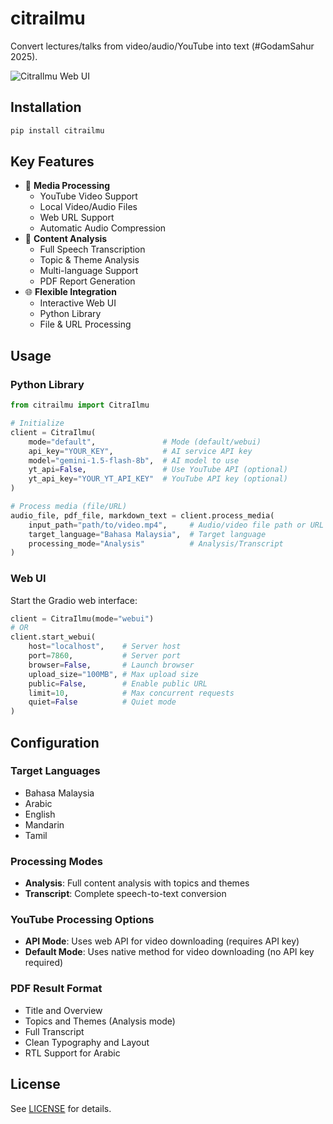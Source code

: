 # citrailmu

Convert lectures/talks from video/audio/YouTube into text (#GodamSahur 2025).

![CitraIlmu Web UI](assets/thumb.webp)

## Installation

```bash
pip install citrailmu
```

## Key Features

- 🎥 **Media Processing**
  - YouTube Video Support
  - Local Video/Audio Files
  - Web URL Support
  - Automatic Audio Compression
- 🔄 **Content Analysis**
  - Full Speech Transcription
  - Topic & Theme Analysis
  - Multi-language Support
  - PDF Report Generation
- 🌐 **Flexible Integration**
  - Interactive Web UI
  - Python Library
  - File & URL Processing

## Usage

### Python Library

```python
from citrailmu import CitraIlmu

# Initialize
client = CitraIlmu(
    mode="default",               # Mode (default/webui)
    api_key="YOUR_KEY",           # AI service API key
    model="gemini-1.5-flash-8b",  # AI model to use
    yt_api=False,                 # Use YouTube API (optional)
    yt_api_key="YOUR_YT_API_KEY"  # YouTube API key (optional)
)

# Process media (file/URL)
audio_file, pdf_file, markdown_text = client.process_media(
    input_path="path/to/video.mp4",     # Audio/video file path or URL
    target_language="Bahasa Malaysia",  # Target language
    processing_mode="Analysis"          # Analysis/Transcript
)
```

### Web UI

Start the Gradio web interface:

```python
client = CitraIlmu(mode="webui")
# OR
client.start_webui(
    host="localhost",    # Server host
    port=7860,           # Server port
    browser=False,       # Launch browser
    upload_size="100MB", # Max upload size
    public=False,        # Enable public URL
    limit=10,            # Max concurrent requests
    quiet=False          # Quiet mode
)
```

## Configuration

### Target Languages
- Bahasa Malaysia
- Arabic
- English
- Mandarin
- Tamil

### Processing Modes
- **Analysis**: Full content analysis with topics and themes
- **Transcript**: Complete speech-to-text conversion

### YouTube Processing Options
- **API Mode**: Uses web API for video downloading (requires API key)
- **Default Mode**: Uses native method for video downloading (no API key required)

### PDF Result Format
- Title and Overview
- Topics and Themes (Analysis mode)
- Full Transcript
- Clean Typography and Layout
- RTL Support for Arabic

## License

See [LICENSE](LICENSE) for details.
